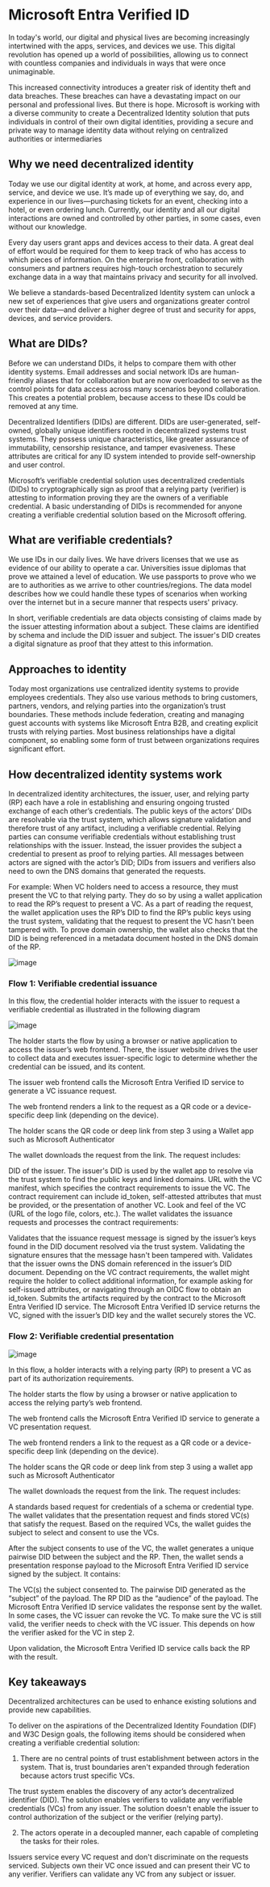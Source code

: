 # Microsoft Entra Verified ID

In today's world, our digital and physical lives are becoming increasingly intertwined with the apps, services, and devices we use. This digital revolution has opened up a world of possibilities, allowing us to connect with countless companies and individuals in ways that were once unimaginable.

This increased connectivity introduces a greater risk of identity theft and data breaches. These breaches can have a devastating impact on our personal and professional lives. But there is hope. Microsoft is working with a diverse community to create a Decentralized Identity solution that puts individuals in control of their own digital identities, providing a secure and private way to manage identity data without relying on centralized authorities or intermediaries

## Why we need decentralized identity

Today we use our digital identity at work, at home, and across every app, service, and device we use. It’s made up of everything we say, do, and experience in our lives—purchasing tickets for an event, checking into a hotel, or even ordering lunch. Currently, our identity and all our digital interactions are owned and controlled by other parties, in some cases, even without our knowledge.

Every day users grant apps and devices access to their data. A great deal of effort would be required for them to keep track of who has access to which pieces of information. On the enterprise front, collaboration with consumers and partners requires high-touch orchestration to securely exchange data in a way that maintains privacy and security for all involved.

We believe a standards-based Decentralized Identity system can unlock a new set of experiences that give users and organizations greater control over their data—and deliver a higher degree of trust and security for apps, devices, and service providers.

## What are DIDs?

Before we can understand DIDs, it helps to compare them with other identity systems. Email addresses and social network IDs are human-friendly aliases that for collaboration but are now overloaded to serve as the control points for data access across many scenarios beyond collaboration. This creates a potential problem, because access to these IDs could be removed at any time.

Decentralized Identifiers (DIDs) are different. DIDs are user-generated, self-owned, globally unique identifiers rooted in decentralized systems trust systems. They possess unique characteristics, like greater assurance of immutability, censorship resistance, and tamper evasiveness. These attributes are critical for any ID system intended to provide self-ownership and user control.

Microsoft’s verifiable credential solution uses decentralized credentials (DIDs) to cryptographically sign as proof that a relying party (verifier) is attesting to information proving they are the owners of a verifiable credential. A basic understanding of DIDs is recommended for anyone creating a verifiable credential solution based on the Microsoft offering.

## What are verifiable credentials?

We use IDs in our daily lives. We have drivers licenses that we use as evidence of our ability to operate a car. Universities issue diplomas that prove we attained a level of education. We use passports to prove who we are to authorities as we arrive to other countries/regions. The data model describes how we could handle these types of scenarios when working over the internet but in a secure manner that respects users' privacy.

In short, verifiable credentials are data objects consisting of claims made by the issuer attesting information about a subject. These claims are identified by schema and include the DID issuer and subject. The issuer's DID creates a digital signature as proof that they attest to this information.

## Approaches to identity

Today most organizations use centralized identity systems to provide employees credentials. They also use various methods to bring customers, partners, vendors, and relying parties into the organization’s trust boundaries. These methods include federation, creating and managing guest accounts with systems like Microsoft Entra B2B, and creating explicit trusts with relying parties. Most business relationships have a digital component, so enabling some form of trust between organizations requires significant effort.

## How decentralized identity systems work

In decentralized identity architectures, the issuer, user, and relying party (RP) each have a role in establishing and ensuring ongoing trusted exchange of each other’s credentials. The public keys of the actors’ DIDs are resolvable via the trust system, which allows signature validation and therefore trust of any artifact, including a verifiable credential. Relying parties can consume verifiable credentials without establishing trust relationships with the issuer. Instead, the issuer provides the subject a credential to present as proof to relying parties. All messages between actors are signed with the actor’s DID; DIDs from issuers and verifiers also need to own the DNS domains that generated the requests.

For example: When VC holders need to access a resource, they must present the VC to that relying party. They do so by using a wallet application to read the RP’s request to present a VC. As a part of reading the request, the wallet application uses the RP’s DID to find the RP’s public keys using the trust system, validating that the request to present the VC hasn't been tampered with. To prove domain ownership, the wallet also checks that the DID is being referenced in a metadata document hosted in the DNS domain of the RP.

![image](https://github.com/user-attachments/assets/5a9a6495-1791-41e9-8b91-80465f112a32)

### Flow 1: Verifiable credential issuance

In this flow, the credential holder interacts with the issuer to request a verifiable credential as illustrated in the following diagram

![image](https://github.com/user-attachments/assets/4f8e7e26-0d7f-4587-82b2-cb8047034355)

The holder starts the flow by using a browser or native application to access the issuer’s web frontend. There, the issuer website drives the user to collect data and executes issuer-specific logic to determine whether the credential can be issued, and its content.

The issuer web frontend calls the Microsoft Entra Verified ID service to generate a VC issuance request.

The web frontend renders a link to the request as a QR code or a device-specific deep link (depending on the device).

The holder scans the QR code or deep link from step 3 using a Wallet app such as Microsoft Authenticator

The wallet downloads the request from the link. The request includes:

DID of the issuer. The issuer's DID is used by the wallet app to resolve via the trust system to find the public keys and linked domains.
URL with the VC manifest, which specifies the contract requirements to issue the VC. The contract requirement can include id_token, self-attested attributes that must be provided, or the presentation of another VC.
Look and feel of the VC (URL of the logo file, colors, etc.).
The wallet validates the issuance requests and processes the contract requirements:

Validates that the issuance request message is signed by the issuer’s keys found in the DID document resolved via the trust system. Validating the signature ensures that the message hasn't been tampered with.
Validates that the issuer owns the DNS domain referenced in the issuer’s DID document.
Depending on the VC contract requirements, the wallet might require the holder to collect additional information, for example asking for self-issued attributes, or navigating through an OIDC flow to obtain an id_token.
Submits the artifacts required by the contract to the Microsoft Entra Verified ID service. The Microsoft Entra Verified ID service returns the VC, signed with the issuer’s DID key and the wallet securely stores the VC.

### Flow 2: Verifiable credential presentation

![image](https://github.com/user-attachments/assets/a16ff8cf-dcb9-4c3c-a325-39e9538c733f)

In this flow, a holder interacts with a relying party (RP) to present a VC as part of its authorization requirements.

The holder starts the flow by using a browser or native application to access the relying party’s web frontend.

The web frontend calls the Microsoft Entra Verified ID service to generate a VC presentation request.

The web frontend renders a link to the request as a QR code or a device-specific deep link (depending on the device).

The holder scans the QR code or deep link from step 3 using a wallet app such as Microsoft Authenticator

The wallet downloads the request from the link. The request includes:

A standards based request for credentials of a schema or credential type.
The wallet validates that the presentation request and finds stored VC(s) that satisfy the request. Based on the required VCs, the wallet guides the subject to select and consent to use the VCs.

After the subject consents to use of the VC, the wallet generates a unique pairwise DID between the subject and the RP.
Then, the wallet sends a presentation response payload to the Microsoft Entra Verified ID service signed by the subject. It contains:

The VC(s) the subject consented to.
The pairwise DID generated as the “subject” of the payload.
The RP DID as the “audience” of the payload.
The Microsoft Entra Verified ID service validates the response sent by the wallet. In some cases, the VC issuer can revoke the VC. To make sure the VC is still valid, the verifier needs to check with the VC issuer. This depends on how the verifier asked for the VC in step 2.

Upon validation, the Microsoft Entra Verified ID service calls back the RP with the result.

## Key takeaways

Decentralized architectures can be used to enhance existing solutions and provide new capabilities.

To deliver on the aspirations of the Decentralized Identity Foundation (DIF) and W3C Design goals, the following items should be considered when creating a verifiable credential solution:

1) There are no central points of trust establishment between actors in the system. That is, trust boundaries aren't expanded through federation because actors trust specific VCs.

The trust system enables the discovery of any actor’s decentralized identifier (DID).
The solution enables verifiers to validate any verifiable credentials (VCs) from any issuer.
The solution doesn't enable the issuer to control authorization of the subject or the verifier (relying party).

2) The actors operate in a decoupled manner, each capable of completing the tasks for their roles.

Issuers service every VC request and don't discriminate on the requests serviced.
Subjects own their VC once issued and can present their VC to any verifier.
Verifiers can validate any VC from any subject or issuer.
